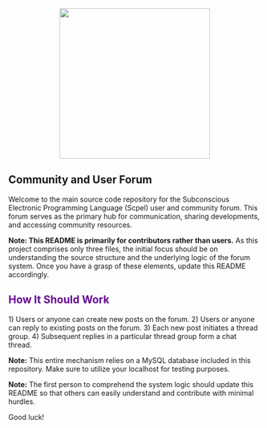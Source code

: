 <div align="center">
	<img src="https://scpel.org/scpel_logo.png"  width="300" height="300">
</div>

<h2>Community and User Forum</h2>

Welcome to the main source code repository for the Subconscious Electronic Programming Language (Scpel) user and community forum. This forum serves as the primary hub for communication, sharing developments, and accessing community resources.

[Scpel Website]: https://www.scpel.org/

**Note: This README is primarily for contributors rather than users.**
As this project comprises only three files, the initial focus should be on understanding the source structure and the underlying logic of the forum system. Once you have a grasp of these elements, update this README accordingly.

<h2 style="color:#660991;">How It Should Work</h2>
1) Users or anyone can create new posts on the forum.
2) Users or anyone can reply to existing posts on the forum.
3) Each new post initiates a thread group.
4) Subsequent replies in a particular thread group form a chat thread.

**Note:** This entire mechanism relies on a MySQL database included in this repository. Make sure to utilize your localhost for testing purposes.

**Note:** The first person to comprehend the system logic should update this README so that others can easily understand and contribute with minimal hurdles.

Good luck!
